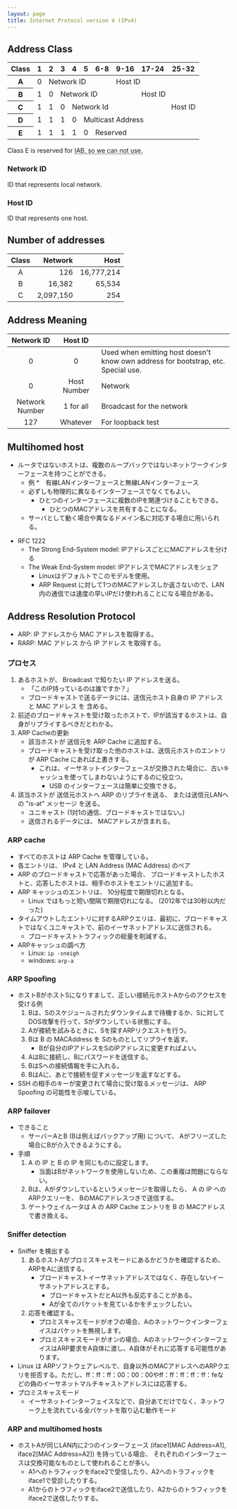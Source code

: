 ```yaml
---
layout: page
title: Internet Protocol version 4 (IPv4)
---
```


## Address Class

<table>
  <thead>
    <tr>
      <th>Class</th>
      <th>1</th>
      <th>2</th>
      <th>3</th>
      <th>4</th>
      <th>5</th>
      <th>6-8</th>
      <th>9-16</th>
      <th>17-24</th>
      <th>25-32</th>
    </tr>
  </thead>
  <tbody>
    <tr>
      <th>A</th>
      <td>0</td>
      <td colspan="5">Network ID</td>
      <td colspan="3">Host ID</td>
    </tr>
    <tr>
      <th>B</th>
      <td>1</td>
      <td>0</td>
      <td colspan="5">Network ID</td>
      <td colspan="2">Host ID</td>
    </tr>
    <tr>
      <th>C</th>
      <td>1</td>
      <td>1</td>
      <td>0</td>
      <td colspan="5">Network Id</td>
      <td>Host ID</td>
    </tr>
    <tr>
      <th>D</th>
      <td>1</td>
      <td>1</td>
      <td>1</td>
      <td>0</td>
      <td colspan="5">Multicast Address</td>
    </tr>
    <tr>
      <th>E</th>
      <td>1</td>
      <td>1</td>
      <td>1</td>
      <td>1</td>
      <td>0</td>
      <td colspan="4">Reserved</td>
    </tr>
  </tbody>
</table>

Class E is reserved for <abbr title="Internet Activities Board">IAB<abbr>, so we can not use.
  
### Network ID

ID that represents local network.

### Host ID

ID that represents one host.

## Number of addresses

| Class | Network | Host |
|:-:|--:|--:|
| A | 126 |16,777,214 |
| B | 16,382 | 65,534 |
| C | 2,097,150 | 254 |

## Address Meaning

| Network ID | Host ID | |
|:-:|:-:|:--|
| 0 | 0 | Used when emitting host doesn't know own address for bootstrap, etc. Special use. |
| 0 | Host Number | Network |
| Network Number | 1 for all | Broadcast for the network |
| 127 | Whatever | For loopback test |

## Multihomed host

* ルータではないホストは、複数のループバックではないネットワークインターフェースを持つことができる。
    * 例
        *　有線LANインターフェースと無線LANインターフェース
    * 必ずしも物理的に異なるインターフェースでなくてもよい。
        * ひとつのインターフェースに複数のIPを関連づけることもできる。
            * ひとつのMACアドレスを共有することになる。
    * サーバとして動く場合や異なるドメイン名に対応する場合に用いられる。

<!--
such arriving packets should be discarded unless the host is promoted to functioning as a router.
In practice, however, the strict interpretation often causes problems; a typical user understanding is that the IP address AIP should work to reach the host even if the physical connection is to interface B.
A related issue is whether the host receiving such a packet addressed to AIP on interface B is allowed to send its reply with source address AIP, even though the reply must be sent via interface B.
-->

* RFC 1222
    * The Strong End-System model: IPアドレスごとにMACアドレスを分ける
    * The Weak End-System model: IPアドレスでMACアドレスをシェア
        * Linuxはデフォルトでこのモデルを使用。
        * ARP Request に対して1つのMACアドレスしか返さないので、LAN内の通信では速度の早いIPだけ使われることになる場合がある。


## Address Resolution Protocol

* ARP: IP アドレスから MAC アドレスを取得する。
* RARP: MAC アドレス から IP アドレス を取得する。

### プロセス

1. あるホストが、 Broadcast で知りたい IP アドレスを送る。
    * 「このIP持っているのは誰ですか？」
    * ブロードキャストで送るデータには、送信元ホスト自身の IP アドレス と MAC アドレス を 含める。
1. 前述のブロードキャストを受け取ったホストで、IPが該当するホストは、自身がリプライするべきだとわかる。
1. ARP Cacheの更新
    * 該当ホストが 送信元を ARP Cache に追加する。
    * ブロードキャストを受け取った他のホストは、送信元ホストのエントリが ARP Cache にあれば上書きする。
        * これは、イーサネットインターフェースが交換された場合に、古いキャッシュを使ってしまわないようにするのに役立つ。
            * USB のインターフェースは簡単に交換できる。
1. 該当ホストが 送信元ホストへ ARP のリプライを送る、 または送信元LANへの "is-at" メッセージ を送る。
    * ユニキャスト (1対1の通信、ブロードキャストではない。)
    * 送信されるデータには、 MACアドレスが含まれる。

### ARP cache

* すべてのホストは ARP Cache を管理している。
* 各エントリは、 IPv4 と LAN Address (MAC Address) のペア
* ARP のブロードキャストで応答があった場合、 ブロードキャストしたホストと、応答したホストは、相手のホストをエントリに追加する。
* ARP キャッシュのエントリは、 10分程度で期限切れとなる。
    * Linux ではもっと短い間隔で期限切れになる。 (2012年では30秒以内だった)
* タイムアウトしたエントリに対するARPクエリは、最初に、ブロードキャストではなくユニキャストで、前のイーサネットアドレスに送信される。
    * ブロードキャストトラフィックの総量を削減する。
* ARPキャッシュの調べ方
    * Linux: `ip -sneigh`
    * windows: `arp-a`

### ARP Spoofing

* ホストBがホストSになりすまして、正しい接続元ホストAからのアクセスを受ける例
    1. Bは、Sのスケジュールされたダウンタイムまで待機するか、Sに対してDOS攻撃を行って、Sがダウンしている状態にする。
    1. Aが接続を試みるときに、Sを探すARPリクエストを行う。
    1. Bは B の MACAddress を Sのものとしてリプライを返す。
        * Bが自分のIPアドレスをSのIPアドレスに変更すればよい。
    1. AはBに接続し、Bにパスワードを送信する。
    1. BはSへの接続情報を手に入れる。
    1. BはAに、あとで接続を促すメッセージを返すなどする。
* SSH の相手のキーが変更されて場合に受け取るメッセージは、 ARP Spoofing の可能性を示唆している。

### ARP failover

* できること
    * サーバーAとB (Bは例えばバックアップ用) について、 Aがフリーズした場合にBが介入できるようにする。
* 手順
    1. A の IP と B の IP を同じものに設定します。
        * 当面はBがネットワークを使用しないため、この重複は問題にならない。
    1. Bは、Aがダウンしているというメッセージを取得したら、 A の IP への ARPクエリーを、 BのMACアドレスつきで送信する。
    1. ゲートウェイルータは A の ARP Cache エントリを B の MACアドレス で書き換える。

### Sniffer detection

* Sniffer を検出する
    1. あるホストAがプロミスキャスモードにあるかどうかを確認するため、ARPをAに送信する。
        * ブロードキャストイーサネットアドレスではなく、存在しないイーサネットアドレスとする。
            * ブロードキャストだとA以外も反応することがある。
            * Aが全てのパケットを見ているかをチェックしたい。
    1. 応答を確認する。
        * プロミスキャスモードがオフの場合、Aのネットワークインターフェイスはパケットを無視します。
        * プロミスキャスモードがオンの場合、AのネットワークインターフェイスはARP要求をA自体に渡し、A自体がそれに応答する可能性があります。
* Linux は ARPソフトウェアレベルで、自身以外のMACアドレスへのARPクエリを拒否する。ただし、ff：ff：ff：00：00：00やff：ff：ff：ff：ff：feなどの偽のイーサネットマルチキャストアドレスには応答する。
* プロミスキャスモード
    * イーサネットインターフェイスなどで、自分あてだけでなく、ネットワーク上を流れている全パケットを取り込む動作モード

### ARP and multihomed hosts

* ホストAが同じLAN内に2つのインターフェース (iface1\[MAC Address=A1\], iface2\[MAC Address=A2\]) を持っている場合、 それぞれのインターフェースは交換可能なものとして使われることが多い。
    * A1へのトラフィックをiface2で受信したり、A2へのトラフィックをiface1で受診したりする。
    * A1からのトラフィックをiface2で送信したり、A2からのトラフィックをiface2で送信したりする。

